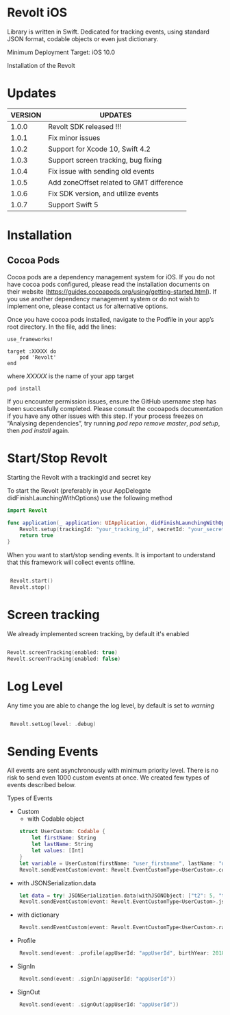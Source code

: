 # Revolt iOS 

Library is written in Swift. Dedicated for tracking events, using standard JSON format, codable objects or even just dictionary. 

Minimum Deployment Target: iOS 10.0

Installation of the Revolt
# Updates


| VERSION | UPDATES |
|---|---|
| 1.0.0 | Revolt SDK released !!!
| 1.0.1 | Fix minor issues
| 1.0.2 | Support for Xcode 10, Swift 4.2
| 1.0.3 | Support screen tracking, bug fixing
| 1.0.4 | Fix issue with sending old events
| 1.0.5 | Add zoneOffset related to GMT difference
| 1.0.6 | Fix SDK version, and utilize events
| 1.0.7 | Support Swift 5

# Installation

## Cocoa Pods
Cocoa pods are a dependency management system for iOS. If you do not have cocoa pods configured, please read the installation documents on their website (https://guides.cocoapods.org/using/getting-started.html). If you use another dependency management system or do not wish to implement one, please contact us for alternative options.

Once you have cocoa pods installed, navigate to the Podfile in your app’s root directory. In the file, add the lines:

```
use_frameworks!

target :XXXXX do
    pod 'Revolt'
end
```

where *XXXXX* is the name of your app target

```
pod install
```

If you encounter permission issues, ensure the GitHub username step has been successfully completed. Please consult the cocoapods documentation if you have any other issues with this step. If your process freezes on “Analysing dependencies”, try running *pod repo remove master*, *pod setup*, then *pod install* again.

# Start/Stop Revolt
Starting the Revolt with a trackingId and secret key

To start the Revolt (preferably in your AppDelegate didFinishLaunchingWithOptions) use the following method

```swift
import Revolt

func application(_ application: UIApplication, didFinishLaunchingWithOptions launchOptions: [UIApplicationLaunchOptionsKey: Any]?) -> Bool {
    Revolt.setup(trackingId: "your_tracking_id", secretId: "your_secret_id", serviceAddress: "your_service_address")
    return true
}
```

When you want to start/stop sending events. It is important to understand that this framework will collect events offline.

```swift

 Revolt.start()
 Revolt.stop()

```

# Screen tracking

We already implemented screen tracking, by default it's enabled

```swift

Revolt.screenTracking(enabled: true)
Revolt.screenTracking(enabled: false)

```


# Log Level
Any time you are able to change the log level, by default is set to *warning*
```swift

 Revolt.setLog(level: .debug)
```

# Sending Events
All events are sent asynchronously with minimum priority level. There is no risk to send even 1000 custom events at once. 
We created few types of events described below.

Types of Events

* Custom 
    - with Codable object
```swift
    struct UserCustom: Codable {
        let firstName: String
        let lastName: String
        let values: [Int]
    }
    let variable = UserCustom(firstName: "user_firstname", lastName: "user_lastname", values: [0, 1])
    Revolt.sendEventCustom(event: Revolt.EventCustomType<UserCustom>.codable(object: variable), name: "user.custom")

```
   - with JSONSerialization.data
```swift
    let data = try! JSONSerialization.data(withJSONObject: ["t2": 5, "t3": 5.21], options: .prettyPrinted)
    Revolt.sendEventCustom(event: Revolt.EventCustomType<UserCustom>.json(data: data), name: "user.custom")

```
   - with  dictionary
```swift
    Revolt.sendEventCustom(event: Revolt.EventCustomType<UserCustom>.raw(dictionary: ["parameter1": 1, "parameter2": "value2"]), name: "user.custom")

```

* Profile

```swift
    Revolt.send(event: .profile(appUserId: "appUserId", birthYear: 2018, gender: .male, country: "Poland", city: "Krakow"))

```

* SignIn

```swift
    Revolt.send(event: .signIn(appUserId: "appUserId"))
```

* SignOut

```swift
    Revolt.send(event: .signOut(appUserId: "appUserId"))
```
